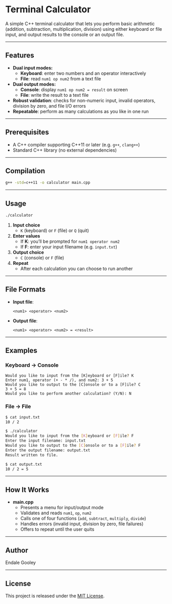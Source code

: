 # Terminal Calculator

A simple C++ terminal calculator that lets you perform basic arithmetic (addition, subtraction, multiplication, division) using either keyboard or file input, and output results to the console or an output file.

---

## Features

- **Dual input modes:**
  - **Keyboard**: enter two numbers and an operator interactively  
  - **File**: read `num1 op num2` from a text file  
- **Dual output modes:**
  - **Console**: display `num1 op num2 = result` on screen  
  - **File**: write the result to a text file  
- **Robust validation**: checks for non-numeric input, invalid operators, division by zero, and file I/O errors  
- **Repeatable**: perform as many calculations as you like in one run  

---

## Prerequisites

- A C++ compiler supporting C++11 or later (e.g. `g++`, `clang++`)  
- Standard C++ library (no external dependencies)  

---

## Compilation

```bash
g++ -std=c++11 -o calculator main.cpp
```

---

## Usage

```bash
./calculator
```

1. **Input choice**  
   - `K` (keyboard) or `F` (file) or `Q` (quit)  
2. **Enter values**  
   - If **K**: you’ll be prompted for `num1 operator num2`  
   - If **F**: enter your input filename (e.g. `input.txt`)  
3. **Output choice**  
   - `C` (console) or `F` (file)  
4. **Repeat**  
   - After each calculation you can choose to run another  

---

## File Formats

- **Input file**:  
  ```
  <num1> <operator> <num2>
  ```  
- **Output file**:  
  ```
  <num1> <operator> <num2> = <result>
  ```

---

## Examples

### Keyboard → Console

```plaintext
Would you like to input from the [K]eyboard or [F]ile? K
Enter num1, operator (+ - * /), and num2: 3 + 5
Would you like to output to the [C]onsole or to a [F]ile? C
3 + 5 = 8
Would you like to perform another calculation? (Y/N): N
```

### File → File

```bash
$ cat input.txt
10 / 2

$ ./calculator
Would you like to input from the [K]eyboard or [F]ile? F
Enter the input filename: input.txt
Would you like to output to the [C]onsole or to a [F]ile? F
Enter the output filename: output.txt
Result written to file.

$ cat output.txt
10 / 2 = 5
```

---

## How It Works

- **main.cpp**  
  - Presents a menu for input/output mode  
  - Validates and reads `num1`, `op`, `num2`  
  - Calls one of four functions (`add`, `subtract`, `multiply`, `divide`)  
  - Handles errors (invalid input, division by zero, file failures)  
  - Offers to repeat until the user quits  

---

## Author

Endale Gooley

---

## License

This project is released under the [MIT License](LICENSE).







